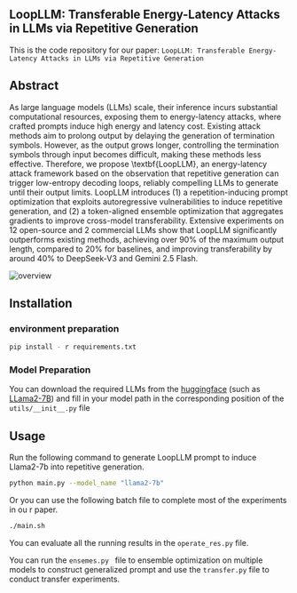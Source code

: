 ## LoopLLM: Transferable Energy-Latency Attacks in LLMs via Repetitive Generation

This is the code repository for our paper:  ```LoopLLM: Transferable Energy-Latency Attacks in LLMs via Repetitive Generation```

## Abstract

As large language models (LLMs) scale, their inference incurs substantial computational resources, exposing them to energy-latency attacks, where crafted prompts induce high energy and latency cost. Existing attack methods aim to prolong output by delaying the generation of termination symbols. However, as the output grows longer, controlling the termination symbols through input becomes difficult, making these methods less effective. Therefore, we propose \textbf{LoopLLM}, an energy-latency attack framework based on the observation that repetitive generation can trigger low-entropy decoding loops, reliably compelling LLMs to generate until their output limits. LoopLLM introduces (1) a repetition-inducing prompt optimization that exploits autoregressive vulnerabilities to induce repetitive generation, and (2) a token-aligned ensemble optimization that aggregates gradients to improve cross-model transferability. Extensive experiments on 12 open-source and 2 commercial LLMs show that LoopLLM significantly outperforms existing methods, achieving over 90\% of the maximum output length, compared to 20\% for baselines, and improving transferability by around 40\% to DeepSeek-V3 and Gemini 2.5 Flash.

![overview](https://raw.githubusercontent.com/octocat.png)

## Installation 

### environment preparation

```bash
pip install - r requirements.txt
```

### Model Preparation

You can download the required LLMs from the [huggingface](https://huggingface.co/)  (such as [LLama2-7B](https://huggingface.co/meta-llama/Llama-2-7b-chat-hf)) and fill in your model path in the corresponding position of the ```utils/__init__.py``` file

## Usage

Run the following command to generate LoopLLM prompt to induce  Llama2-7b into repetitive generation. 

```bash
python main.py --model_name "llama2-7b"
```

Or you can use the following batch file to complete most of the experiments in ou r paper.

```bash
./main.sh
```

You can evaluate all the running results in the ```operate_res.py``` file.

You can run the `ensemes.py ` file to ensemble optimization on multiple models to construct generalized prompt and use the `transfer.py` file to conduct transfer experiments.
